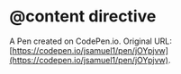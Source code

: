 # @content directive

A Pen created on CodePen.io. Original URL: [https://codepen.io/jsamuel1/pen/jOYpjvw](https://codepen.io/jsamuel1/pen/jOYpjvw).

